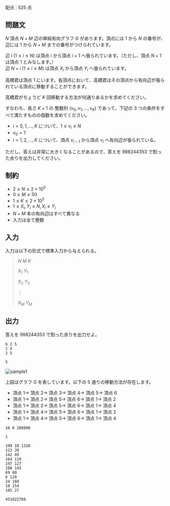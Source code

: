 配点 : $525$ 点

## 問題文

$N$ 頂点 $N+M$ 辺の単純有向グラフ $G$ があります。頂点には $1$ から $N$ の番号が、辺には $1$ から $N+M$ までの番号がつけられています。

辺 $i$ $(1 \leq i \leq N)$ は頂点 $i$ から頂点 $i+1$ へ張られています。（ただし、頂点 $N+1$ は頂点 $1$ とみなします。）<br>
辺 $N+i\ (1\leq i\leq M)$ は頂点 $X_i$ から頂点 $Y_i$ へ張られています。

高橋君は頂点 $1$ にいます。各頂点において、高橋君はその頂点から有向辺が張られている頂点に移動することができます。

高橋君がちょうど $K$ 回移動する方法が何通りあるかを求めてください。

すなわち、長さ $K+1$ の 整数列 $(v_0,v_1,\dots,v_K)$ であって、下記の $3$ つの条件をすべて満たすものの個数を求めてください。

- $i=0,1,\dots,K$ について、$1\leq v_i\leq N$
- $v_0=1$
- $i=1,2,\ldots,K$ について、頂点 $v_{i-1}$ から頂点 $v_i$ へ有向辺が張られている。

ただし、答えは非常に大きくなることがあるので、答えを $998244353$ で割った余りを出力してください。

## 制約

- $2\leq N\leq 2\times 10^5$
- $0\leq M\leq 50$
- $1\leq K\leq 2\times 10^5$
- $1\leq X_i,Y_i\leq N,X_i\neq Y_i$
- $N+M$ 本の有向辺はすべて異なる
- 入力は全て整数

## 入力

入力は以下の形式で標準入力から与えられる。

> $N$ $M$ $K$
> 
> $X_1$ $Y_1$
> 
> $X_2$ $Y_2$
> 
> $\vdots$
> 
> $X_M$ $Y_M$

## 出力

答えを $998244353$ で割った余りを出力せよ。

```input1
6 2 5
1 4
2 5
```

```output1
5
```

![sample1](https://img.atcoder.jp/abc372/7a174918a45bdbdfb3457d9c62bea943.png)

上図はグラフ $G$ を表しています。以下の $5$ 通りの移動方法が存在します。

- 頂点 $1\to$ 頂点 $2\to$ 頂点 $3\to$ 頂点 $4\to$ 頂点 $5\to$ 頂点 $6$
- 頂点 $1\to$ 頂点 $2\to$ 頂点 $5\to$ 頂点 $6\to$ 頂点 $1\to$ 頂点 $2$
- 頂点 $1\to$ 頂点 $2\to$ 頂点 $5\to$ 頂点 $6\to$ 頂点 $1\to$ 頂点 $4$
- 頂点 $1\to$ 頂点 $4\to$ 頂点 $5\to$ 頂点 $6\to$ 頂点 $1\to$ 頂点 $2$
- 頂点 $1\to$ 頂点 $4\to$ 頂点 $5\to$ 頂点 $6\to$ 頂点 $1\to$ 頂点 $4$

```input2
10 0 200000
```

```output2
1
```

```input3
199 10 1326
122 39
142 49
164 119
197 127
188 145
69 80
6 120
24 160
18 154
185 27
```

```output3
451022766
```